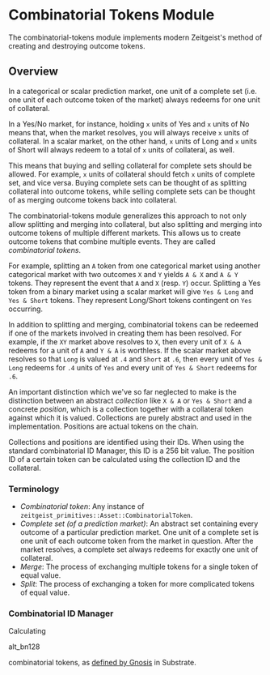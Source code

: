 # Combinatorial Tokens Module

The combinatorial-tokens module implements modern Zeitgeist's method of
creating and destroying outcome tokens.

## Overview

In a categorical or scalar prediction market, one unit of a complete set (i.e. one unit of each outcome token of the market) always redeems for one unit of collateral.

In a Yes/No market, for instance, holding `x` units of Yes and `x` units of No means that, when the market resolves, you will always receive `x` units of collateral. In a scalar market, on the other hand, `x` units of Long and `x` units of Short will always redeem to a total of `x` units of collateral, as well.

This means that buying and selling collateral for complete sets should be allowed. For example, `x` units of collateral should fetch `x` units of complete set, and vice versa. Buying complete sets can be thought of as splitting collateral into outcome tokens, while selling complete sets can be thought of as merging outcome tokens back into collateral.

The combinatorial-tokens module generalizes this approach to not only allow splitting and merging into collateral, but also splitting and merging into outcome tokens of multiple different markets. This allows us to create outcome tokens that combine multiple events. They are called _combinatorial tokens_.

For example, splitting an `A` token from one categorical market using another categorical market with two outcomes `X` and `Y` yields `A & X` and `A & Y` tokens. They represent the event that `A` and `X` (resp. `Y`) occur. Splitting a Yes token from a binary market using a scalar market will give `Yes & Long` and `Yes & Short` tokens. They represent Long/Short tokens contingent on `Yes` occurring.

In addition to splitting and merging, combinatorial tokens can be redeemed if one of the markets involved in creating them has been resolved. For example, if the `XY` market above resolves to `X`, then every unit of `X & A` redeems for a unit of `A` and `Y & A` is worthless. If the scalar market above resolves so that `Long` is valued at `.4` and `Short` at `.6`, then every unit of `Yes & Long` redeems for `.4` units of `Yes` and every unit of `Yes & Short` redeems for `.6`.

An important distinction which we've so far neglected to make is the distinction between an abstract _collection_ like `X & A` or `Yes & Short` and a concrete _position_, which is a collection together with a collateral token against which it is valued. Collections are purely abstract and used in the implementation. Positions are actual tokens on the chain.

Collections and positions are identified using their IDs. When using the standard combinatorial ID Manager, this ID is a 256 bit value. The position ID of a certain token can be calculated using the collection ID and the collateral.

### Terminology

- _Combinatorial token_: Any instance of `zeitgeist_primitives::Asset::CombinatorialToken`.
- _Complete set (of a prediction market)_: An abstract set containing every outcome of a particular prediction market. One unit of a complete set is one unit of each outcome token from the market in question. After the market resolves, a complete set always redeems for exactly one unit of collateral.
- _Merge_: The process of exchanging multiple tokens for a single token of equal value.
- _Split_: The process of exchanging a token for more complicated tokens of equal value.

### Combinatorial ID Manager

Calculating 

alt_bn128

combinatorial tokens, as [defined by
Gnosis](https://gnosis-conditional-tokens.readthedocs.io/en/latest/developer-guide.html#) in Substrate.
